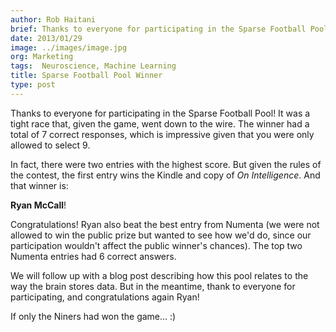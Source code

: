 ```yaml
---
author: Rob Haitani
brief: Thanks to everyone for participating in the Sparse Football Pool!  It was a tight race that, given the game, went down to the wire.  The winner had a total
date: 2013/01/29
image: ../images/image.jpg
org: Marketing
tags:  Neuroscience, Machine Learning
title: Sparse Football Pool Winner
type: post
---
```


Thanks to everyone for participating in the Sparse Football Pool!  It was a
tight race that, given the game, went down to the wire.  The winner had a total
of 7 correct responses, which is impressive given that you were only allowed to
select 9.

In fact, there were two entries with the highest score. But given the rules of
the contest, the first entry wins the Kindle and copy of *On Intelligence*.  And
that winner is:

**Ryan McCall**!

Congratulations!  Ryan also beat the best entry from Numenta (we were not
allowed to win the public prize but wanted to see how we'd do, since our
participation wouldn't affect the public winner's chances). The top two Numenta
entries had 6 correct answers.

We will follow up with a blog post describing how this pool relates to the way
the brain stores data. But in the meantime, thank to everyone for participating,
and congratulations again Ryan!

If only the Niners had won the game… :)
